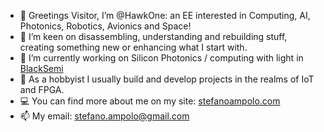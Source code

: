 - 👋 Greetings Visitor, I’m @HawkOne: an EE interested in Computing, AI, Photonics, Robotics, Avionics and Space!
- 👀 I’m keen on disassembling, understanding and rebuilding stuff, creating something new or enhancing what I start with.
- 🌱 I’m currently working on Silicon Photonics / computing with light in <a href="https://blacksemi.com">BlackSemi</a>
- 🌹 As a hobbyist I usually build and develop projects in the realms of IoT and FPGA.
- 💻 You can find more about me on my site:  <a href="https://stefanoampolo.com">stefanoampolo.com</a>
- 📫 My email: stefano.ampolo@gmail.com

<!---
HawkOne/HawkOne is a ✨ special ✨ repository because its `README.md` (this file) appears on your GitHub profile.
You can click the Preview link to take a look at your changes.
--->
